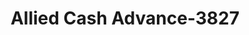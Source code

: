 ---
f_zip-code: 93245
f_state-code: CA
title: Allied Cash Advance-3827
f_phone: 559-924-3309
f_city-only: Lemoore
f_address: 855 N Lemoore Ave Ste 140 Lemoore
f_location-unique-id: '3827'
slug: allied-cash-advance-3827
updated-on: '2024-05-30T13:46:58.046Z'
created-on: '2024-05-30T13:36:59.803Z'
published-on: '2024-05-30T13:54:32.469Z'
f_city-state: cms/city/lemoore-ca.md
f_company: cms/company/allied-cash-advance.md
f_state: cms/state/california.md
layout: '[payday-loan].html'
tags: payday-loan
---